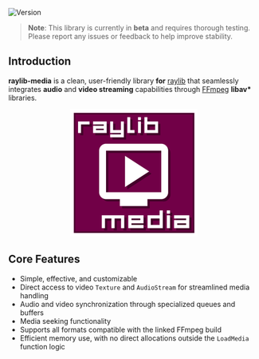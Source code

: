 ![Version](https://img.shields.io/badge/raylib-v5.0-informational) <!-- ![License](https://img.shields.io/github/license/cloudofoz/raylib-media) -->

> **Note**: This library is currently in **beta** and requires thorough testing. Please report any issues or feedback to help improve stability.

## Introduction

**raylib-media** is a clean, user-friendly library **for** [raylib](https://www.raylib.com/) that seamlessly integrates **audio** and **video streaming** capabilities through [FFmpeg](https://ffmpeg.org/about.html) **libav\*** libraries.

<p align="center">
  <img src="res/rmedia_icon.svg" alt="raylib-media icon" width="256" height="256">
</p>

## Core Features
- Simple, effective, and customizable
- Direct access to video `Texture` and `AudioStream` for streamlined media handling
- Audio and video synchronization through specialized queues and buffers
- Media seeking functionality
- Supports all formats compatible with the linked FFmpeg build
- Efficient memory use, with no direct allocations outside the `LoadMedia` function logic
